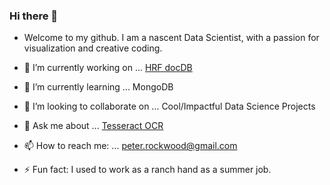 ### Hi there 👋
- Welcome to my github. I am a nascent Data Scientist, with a passion for visualization and creative coding. 

- 🔭 I’m currently working on ... [HRF docDB](https://github.com/Lambda-School-Labs/human-rights-first-docdb-ds)
- 🌱 I’m currently learning ... MongoDB
- 👯 I’m looking to collaborate on ... Cool/Impactful Data Science Projects
- 💬 Ask me about ... [Tesseract OCR](https://github.com/tesseract-ocr/tesseract)
- 📫 How to reach me: ... peter.rockwood@gmail.com
- ⚡ Fun fact: I used to work as a ranch hand as a summer job.


